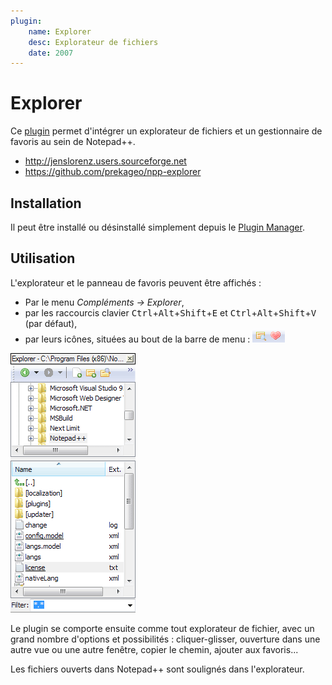 ```yaml
---
plugin:
    name: Explorer
    desc: Explorateur de fichiers
    date: 2007
---
```

# Explorer

Ce [plugin](../plugins.md) permet d'intégrer un explorateur de fichiers et un gestionnaire de favoris au sein de Notepad++.

- <http://jenslorenz.users.sourceforge.net>
- <https://github.com/prekageo/npp-explorer>

## Installation

Il peut être installé ou désinstallé simplement depuis le [Plugin Manager](plugin-manager.md).

## Utilisation

L'explorateur et le panneau de favoris peuvent être affichés :

- Par le menu *Compléments -> Explorer*,
- par les raccourcis clavier <kbd>Ctrl</kbd>+<kbd>Alt</kbd>+<kbd>Shift</kbd>+<kbd>E</kbd> et <kbd>Ctrl</kbd>+<kbd>Alt</kbd>+<kbd>Shift</kbd>+<kbd>V</kbd> (par défaut),
- par leurs icônes, situées au bout de la barre de menu : ![Icônes de l'explorateur et des favoris](../images/plugins/notepadpp_explorer_icons.png)

![Panneau de l'explorateur de fichiers](../images/plugins/notepadpp_explorer_panel.png)

Le plugin se comporte ensuite comme tout explorateur de fichier, avec un grand nombre d'options et possibilités : cliquer-glisser, ouverture dans une autre vue ou une autre fenêtre, copier le chemin, ajouter aux favoris...

Les fichiers ouverts dans Notepad++ sont soulignés dans l'explorateur.
